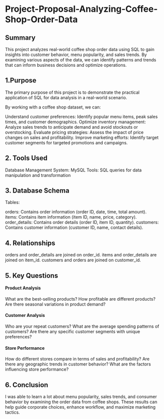 # Project-Proposal-Analyzing-Coffee-Shop-Order-Data
## Summary
This project analyzes real-world coffee shop order data using SQL to gain insights into customer behavior, menu popularity, and sales trends. By examining various aspects of the data, we can identify patterns and trends that can inform business decisions and optimize operations.

## 1.Purpose
The primary purpose of this project is to demonstrate the practical application of SQL for data analysis in a real-world scenario. 

By working with a coffee shop dataset, we can:

Understand customer preferences: Identify popular menu items, peak sales times, and customer demographics.
Optimize inventory management: Analyze sales trends to anticipate demand and avoid stockouts or overstocking.
Evaluate pricing strategies: Assess the impact of price changes on sales and profitability.
Improve marketing efforts: Identify target customer segments for targeted promotions and campaigns.

## 2. Tools Used
Database Management System: MySQL 
Tools: SQL queries for data manipulation and transformation

## 3. Database Schema
Tables:

orders: Contains order information (order ID, date, time, total amount).
items: Contains item information (item ID, name, price, category).
order_details: Contains order details (order ID, item ID, quantity).
customers: Contains customer information (customer ID, name, contact details).

## 4. Relationships

orders and order_details are joined on order_id.
items and order_details are joined on item_id.
customers and orders are joined on customer_id.

## 5. Key Questions

#### Product Analysis

What are the best-selling products?
How profitable are different products?
Are there seasonal variations in product demand?

#### Customer Analysis

Who are your repeat customers?
What are the average spending patterns of customers?
Are there any specific customer segments with unique preferences?

#### Store Performance

How do different stores compare in terms of sales and profitability?
Are there any geographic trends in customer behavior?
What are the factors influencing store performance?

## 6. Conclusion
I was able to learn a lot about menu popularity, sales trends, and consumer behavior by examining the order data from coffee shops. These results can help guide corporate choices, enhance workflow, and maximize marketing tactics.
